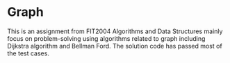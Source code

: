 # Graph

This is an assignment from FIT2004 Algorithms and Data Structures mainly focus on problem-solving using algorithms related to graph including Dijkstra algorithm and Bellman Ford.
The solution code has passed most of the test cases. 
